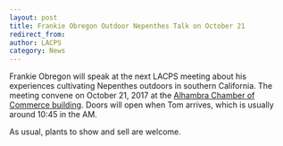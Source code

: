 ```yaml
---
layout: post
title: Frankie Obregon Outdoor Nepenthes Talk on October 21
redirect_from:
author: LACPS
category: News
---
```


Frankie Obregon will speak at the next LACPS meeting about his experiences cultivating Nepenthes outdoors in southern California. The meeting convene on October 21, 2017 at the <a href="http://lacps.net/where-to-go" alt="" title="Where To Go">Alhambra Chamber of Commerce building</a>. Doors will open when Tom arrives, which is usually around 10:45 in the AM.

As usual, plants to show and sell are welcome.

